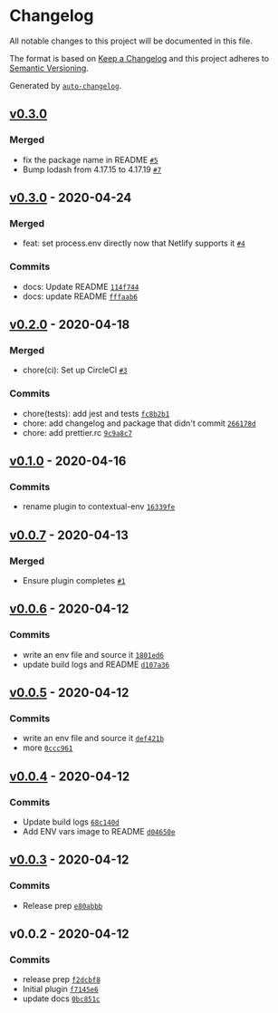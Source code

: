 # Changelog

All notable changes to this project will be documented in this file.

The format is based on [Keep a Changelog](https://keepachangelog.com/en/1.0.0/)
and this project adheres to [Semantic Versioning](https://semver.org/spec/v2.0.0.html).

Generated by [`auto-changelog`](https://github.com/CookPete/auto-changelog).

## [v0.3.0](https://github.com/jheung/netlify-plugin-contextual-env/compare/v0.3.0...v0.3.0)

### Merged

- fix the package name in README [`#5`](https://github.com/jheung/netlify-plugin-contextual-env/pull/5)
- Bump lodash from 4.17.15 to 4.17.19 [`#7`](https://github.com/jheung/netlify-plugin-contextual-env/pull/7)

## [v0.3.0](https://github.com/jheung/netlify-plugin-contextual-env/compare/v0.2.0...v0.3.0) - 2020-04-24

### Merged

- feat: set process.env directly now that Netlify supports it [`#4`](https://github.com/jheung/netlify-plugin-contextual-env/pull/4)

### Commits

- docs: Update README [`114f744`](https://github.com/jheung/netlify-plugin-contextual-env/commit/114f7444eaca83888dc80add8f3b0b02a2e65550)
- docs: update README [`fffaab6`](https://github.com/jheung/netlify-plugin-contextual-env/commit/fffaab63f1da5dbe9b87ad29b0d2f5a077ee1cd6)

## [v0.2.0](https://github.com/jheung/netlify-plugin-contextual-env/compare/v0.1.0...v0.2.0) - 2020-04-18

### Merged

- chore(ci): Set up CircleCI [`#3`](https://github.com/jheung/netlify-plugin-contextual-env/pull/3)

### Commits

- chore(tests): add jest and tests [`fc8b2b1`](https://github.com/jheung/netlify-plugin-contextual-env/commit/fc8b2b1d5372aa20f2d9abf9cfd016b2a215e9ee)
- chore: add changelog and package that didn't commit [`266178d`](https://github.com/jheung/netlify-plugin-contextual-env/commit/266178d22618b227d497a852b976e89cf22bcec4)
- chore: add prettier.rc [`9c9a8c7`](https://github.com/jheung/netlify-plugin-contextual-env/commit/9c9a8c7fb42e1501693b962f07731c228a5c3477)

## [v0.1.0](https://github.com/jheung/netlify-plugin-contextual-env/compare/v0.0.7...v0.1.0) - 2020-04-16

### Commits

- rename plugin to contextual-env [`16339fe`](https://github.com/jheung/netlify-plugin-contextual-env/commit/16339fe7b3935660f2f69c27972ba1fc99ff09e4)

## [v0.0.7](https://github.com/jheung/netlify-plugin-contextual-env/compare/v0.0.6...v0.0.7) - 2020-04-13

### Merged

- Ensure plugin completes [`#1`](https://github.com/jheung/netlify-plugin-contextual-env/pull/1)

## [v0.0.6](https://github.com/jheung/netlify-plugin-contextual-env/compare/v0.0.5...v0.0.6) - 2020-04-12

### Commits

- write an env file and source it [`1801ed6`](https://github.com/jheung/netlify-plugin-contextual-env/commit/1801ed664c4b72ce17eb88502c34be604293758d)
- update build logs and README [`d107a36`](https://github.com/jheung/netlify-plugin-contextual-env/commit/d107a366696cb1821e54499778f3d0eb5bd1d8f3)

## [v0.0.5](https://github.com/jheung/netlify-plugin-contextual-env/compare/v0.0.4...v0.0.5) - 2020-04-12

### Commits

- write an env file and source it [`def421b`](https://github.com/jheung/netlify-plugin-contextual-env/commit/def421bcf22d836bb71ad04cb49adcc1d5dbe9ef)
- more [`0ccc961`](https://github.com/jheung/netlify-plugin-contextual-env/commit/0ccc961dfdedef813a34243e68804324908580a9)

## [v0.0.4](https://github.com/jheung/netlify-plugin-contextual-env/compare/v0.0.3...v0.0.4) - 2020-04-12

### Commits

- Update build logs [`68c140d`](https://github.com/jheung/netlify-plugin-contextual-env/commit/68c140d2be38f4c138a3eee8219429b473476f5e)
- Add ENV vars image to README [`d04650e`](https://github.com/jheung/netlify-plugin-contextual-env/commit/d04650e7ce0256ba1f2c3262dbfaf17100be5261)

## [v0.0.3](https://github.com/jheung/netlify-plugin-contextual-env/compare/v0.0.2...v0.0.3) - 2020-04-12

### Commits

- Release prep [`e80abbb`](https://github.com/jheung/netlify-plugin-contextual-env/commit/e80abbbf13337c089ce13ad99590bb92bf259d62)

## v0.0.2 - 2020-04-12

### Commits

- release prep [`f2dcbf8`](https://github.com/jheung/netlify-plugin-contextual-env/commit/f2dcbf8aa3badd672181530d0036ceba1a29b5a4)
- Initial plugin [`f7145e6`](https://github.com/jheung/netlify-plugin-contextual-env/commit/f7145e6b64783984e526a908c09a4ac9e7427e36)
- update docs [`0bc851c`](https://github.com/jheung/netlify-plugin-contextual-env/commit/0bc851cafe4bd64377f7251e3cd7b819193be7c4)
